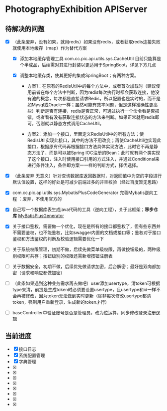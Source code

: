 # PhotographyExhibition APIServer

## 待解决的问题

- [x] （此条废弃，没有如果，就用redis）如果没有redis，或者获取redis连接失败就使用本地缓存（map）作为替代方案
  
    - [x] 添加本地缓存管理工具 com.cc.pic.api.utils.sys.CacheUtil 目前只能算是个半成品，后续需对其进行封装以更适用于SpringBoot，详见下方几点
    
    - [x] 调整本地缓存类，使其更好的集成SpringBoot；有两种方案。
      
        - 方案1：在原有的RedisUtil中的每个方法中，或者首次加载时（建议使用前者在每个方法中判断，因为redis每次执行时都会获取连接，他没有池的概念，每次都是直接请求Redis，所以配置也是实时的，而不是如Mysql或Oracle一样；虽然可能有效率问题，但是这样准确性更高些）判断是否有连接，redis是否正常，可通过执行一个命令看是否报错，或者看有没有获取连接状态的方法来判断。如果正常就用redis即可，否则就以静态方式调用CacheUtil。
        
        - 方案2：添加一个接口，里面定义RedisUtil中的所有方法；使RedisUtil实现此接口，其中的方法不用改变；再使CacheUtil也实现此接口，根据原有代码再根据接口方法具体实现方法，此时它不再是静态方法了，而是可以被Spring IOC注册的Bean；此时就有两个类实现了这个接口，注入时使用接口引用的方式注入，并通过Conditional来进行条件注入，条件即方案一一样的判断方式，择优选择。
- [x] （此条废弃 无意义）针对查询数据库返回数据时，对返回值中为空的字段进行默认值设置，这样的好处是可减少前端过多的非空校验（经过百度暂无思路）
- [x] com.cc.pic.api.utils.sys.MybatisPlusCodeGenerator 完善Mybatis逆向工程 ：废弃，不使用官方的
- [x] 自己写一个数据库表生成java代码的工具（逆向工程），关于此框架；**移步仓库** [MyBatisPlusGenerator](https://github.com/CandyMuj/MyBatisPlusGenerator)
- [x] 关于接口鉴权，需要做一个优化，现在是所有的接口都鉴权了，但有些东西并不需要鉴权，也不能鉴权，比如swagger内置的文档或接口等；鉴权对于接口鉴权和方法鉴权的判断及校验逻辑需要优化一下
- [ ] 关于系统权限管理，初期不做，后续先做菜单级权限，再做按钮级的，两种级别权限可共存；按钮级别的权限还需新增按钮注册表
- [ ] 关于数据安全，初期不做，后续优先做请求加密，后台解密；最好是双向都加密（请求和响应都做加密）
- [ ] （此条如果遇到这种业务需求再去做吧）user添加usertype，清token可根据type来清，前提是生成token时必须要设置usertype，且usertype和id一样不会再被修改，因为token无法做到实时更新（除非每次修改usertype都清token，强制用户重新登录，生成新的token才行）
- [ ] baseController中验证账号是否是管理员，改为位运算，同步修改登录注册逻辑



## 当前进度
- [x] 接口日志
- [x] 系统配置管理
- [x] 字典管理
- [x] 
- [x] 
- [x] 
- [x] 
- [x] 
- [x] 
- [x] 
- [x] 